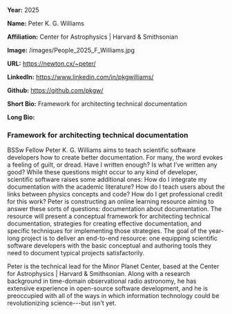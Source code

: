 **Year:** 2025

**Name:** Peter K. G. Williams

**Affiliation:** Center for Astrophysics | Harvard & Smithsonian

**Image:** /images/People_2025_F_Williams.jpg

**URL:** https://newton.cx/~peter/

**LinkedIn:** https://www.linkedin.com/in/pkgwilliams/

**Github:** https://github.com/pkgw/

**Short Bio:** Framework for architecting technical documentation

**Long Bio:**

### Framework for architecting technical documentation

BSSw Fellow Peter K. G. Williams aims to teach scientific software developers how to create better documentation. For many, the word evokes a feeling of guilt, or dread. Have I written enough? Is what I’ve written any good? While these questions might occur to any kind of developer, scientific software raises some additional ones: How do I integrate my documentation with the academic literature? How do I teach users about the links between physics concepts and code? How do I get professional credit for this work? Peter is constructing an online learning resource aiming to answer these sorts of questions: documentation about documentation. The resource will present a conceptual framework for architecting technical documentation, strategies for creating effective documentation, and specific techniques for implementing those strategies. The goal of the year-long project is to deliver an end-to-end resource: one equipping scientific software developers with the basic conceptual and authoring tools they need to document typical projects satisfactorily.

Peter is the technical lead for the Minor Planet Center, based at the Center for Astrophysics | Harvard & Smithsonian. Along with a research background in time-domain observational radio astronomy, he has extensive experience in open-source software development, and he is preoccupied with all of the ways in which information technology could be revolutionizing science---but isn't yet.

<!-- ### Selected Resources -->

<!-- <a href="url" class="link-row">Text</a> -->
